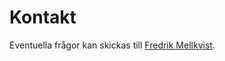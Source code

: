 Kontakt
==============================================

Eventuella frågor kan skickas till [Fredrik Mellkvist](mailto:fredrik.mellkvist@gmail.com).
